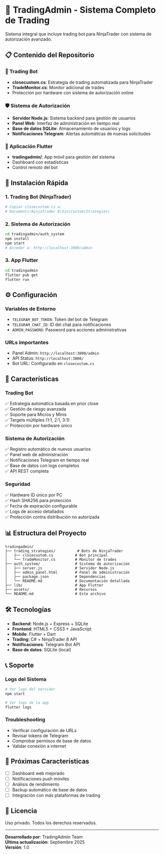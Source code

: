# 🤖 TradingAdmin - Sistema Completo de Trading

Sistema integral que incluye trading bot para NinjaTrader con sistema de autorización avanzado.

## 📋 Contenido del Repositorio

### 🤖 Trading Bot
- **closecustom.cs**: Estrategia de trading automatizada para NinjaTrader
- **TradeMonitor.cs**: Monitor adicional de trades
- Protección por hardware con sistema de autorización online

### 🛡️ Sistema de Autorización
- **Servidor Node.js**: Sistema backend para gestión de usuarios
- **Panel Web**: Interfaz de administración en tiempo real
- **Base de datos SQLite**: Almacenamiento de usuarios y logs
- **Notificaciones Telegram**: Alertas automáticas de nuevas solicitudes

### 📱 Aplicación Flutter
- **tradingadmin/**: App móvil para gestión del sistema
- Dashboard con estadísticas
- Control remoto del bot

## 🚀 Instalación Rápida

### 1. Trading Bot (NinjaTrader)
```bash
# Copiar closecustom.cs a:
# Documents\NinjaTrader 8\bin\Custom\Strategies\
```

### 2. Sistema de Autorización
```bash
cd tradingadmin/auth_system
npm install
npm start
# Acceder a: http://localhost:3000/admin
```

### 3. App Flutter
```bash
cd tradingadmin
flutter pub get
flutter run
```

## ⚙️ Configuración

### Variables de Entorno
- `TELEGRAM_BOT_TOKEN`: Token del bot de Telegram
- `TELEGRAM_CHAT_ID`: ID del chat para notificaciones
- `ADMIN_PASSWORD`: Password para acciones administrativas

### URLs importantes
- Panel Admin: `http://localhost:3000/admin`
- API Status: `http://localhost:3000/`
- Bot URL: Configurado en `closecustom.cs`

## 🔧 Características

### Trading Bot
✅ Estrategia automática basada en prior close  
✅ Gestión de riesgo avanzada  
✅ Soporte para Micros y Minis  
✅ Targets múltiples (1:1, 2:1, 3:1)  
✅ Protección por hardware único  

### Sistema de Autorización  
✅ Registro automático de nuevos usuarios  
✅ Panel web de administración  
✅ Notificaciones Telegram en tiempo real  
✅ Base de datos con logs completos  
✅ API REST completa  

### Seguridad
✅ Hardware ID único por PC  
✅ Hash SHA256 para protección  
✅ Fecha de expiración configurable  
✅ Logs de acceso detallados  
✅ Protección contra distribución no autorizada  

## 📊 Estructura del Proyecto

```
tradingadmin/
├── trading_strategies/          # Bots de NinjaTrader
│   ├── closecustom.cs          # Bot principal
│   └── TradeMonitor.cs         # Monitor de trades
├── auth_system/                # Sistema de autorización
│   ├── server.js               # Servidor Node.js
│   ├── admin_panel.html        # Panel de administración
│   ├── package.json            # Dependencias
│   └── README.md               # Documentación detallada
├── lib/                        # App Flutter
├── assets/                     # Recursos
└── README.md                   # Este archivo
```

## 🛠️ Tecnologías

- **Backend**: Node.js + Express + SQLite
- **Frontend**: HTML5 + CSS3 + JavaScript
- **Mobile**: Flutter + Dart
- **Trading**: C# + NinjaTrader 8 API
- **Notificaciones**: Telegram Bot API
- **Base de datos**: SQLite (local)

## 📞 Soporte

### Logs del Sistema
```bash
# Ver logs del servidor
npm start

# Ver logs de la app
flutter logs
```

### Troubleshooting
- Verificar configuración de URLs
- Revisar tokens de Telegram
- Comprobar permisos de base de datos
- Validar conexión a internet

## 🎯 Próximas Características

- [ ] Dashboard web mejorado
- [ ] Notificaciones push móviles
- [ ] Análisis de rendimiento
- [ ] Backup automático de base de datos
- [ ] Integración con más plataformas de trading

## 📄 Licencia

Uso privado. Todos los derechos reservados.

---

**Desarrollado por**: TradingAdmin Team  
**Última actualización**: Septiembre 2025  
**Versión**: 1.0